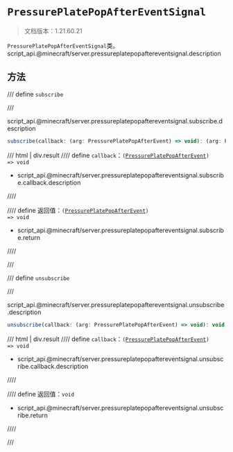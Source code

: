 # `PressurePlatePopAfterEventSignal`

> 文档版本：1.21.60.21

`PressurePlatePopAfterEventSignal`类。script_api.@minecraft/server.pressureplatepopaftereventsignal.description

## 方法

/// define
`subscribe`


///

script_api.@minecraft/server.pressureplatepopaftereventsignal.subscribe.description

```js
subscribe(callback: (arg: PressurePlatePopAfterEvent) => void): (arg: PressurePlatePopAfterEvent) => void
```

/// html | div.result
//// define
`callback`：<code>(<a href="../pressureplatepopafterevent/">PressurePlatePopAfterEvent</a>) =&gt; void</code>

- script_api.@minecraft/server.pressureplatepopaftereventsignal.subscribe.callback.description


////

//// define
返回值：<code>(<a href="../pressureplatepopafterevent/">PressurePlatePopAfterEvent</a>) =&gt; void</code>

- script_api.@minecraft/server.pressureplatepopaftereventsignal.subscribe.return


////

///


/// define
`unsubscribe`


///

script_api.@minecraft/server.pressureplatepopaftereventsignal.unsubscribe.description

```js
unsubscribe(callback: (arg: PressurePlatePopAfterEvent) => void): void
```

/// html | div.result
//// define
`callback`：<code>(<a href="../pressureplatepopafterevent/">PressurePlatePopAfterEvent</a>) =&gt; void</code>

- script_api.@minecraft/server.pressureplatepopaftereventsignal.unsubscribe.callback.description


////

//// define
返回值：`void`

- script_api.@minecraft/server.pressureplatepopaftereventsignal.unsubscribe.return


////

///

